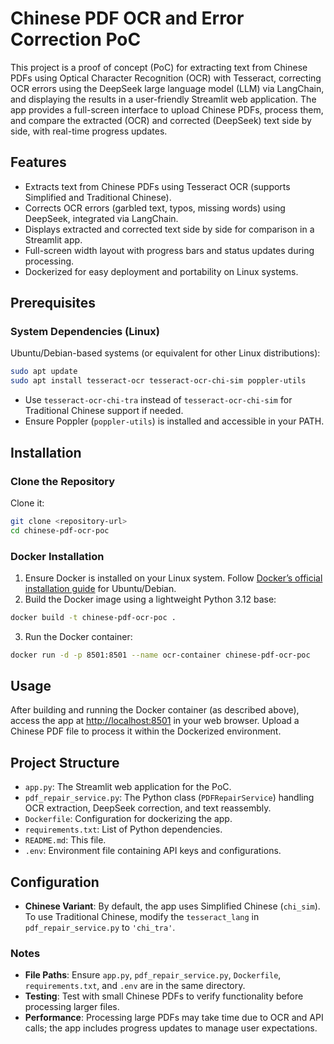 # Chinese PDF OCR and Error Correction PoC

This project is a proof of concept (PoC) for extracting text from Chinese PDFs using Optical Character Recognition (OCR) with Tesseract, correcting OCR errors using the DeepSeek large language model (LLM) via LangChain, and displaying the results in a user-friendly Streamlit web application. The app provides a full-screen interface to upload Chinese PDFs, process them, and compare the extracted (OCR) and corrected (DeepSeek) text side by side, with real-time progress updates.

## Features

- Extracts text from Chinese PDFs using Tesseract OCR (supports Simplified and Traditional Chinese).
- Corrects OCR errors (garbled text, typos, missing words) using DeepSeek, integrated via LangChain.
- Displays extracted and corrected text side by side for comparison in a Streamlit app.
- Full-screen width layout with progress bars and status updates during processing.
- Dockerized for easy deployment and portability on Linux systems.

## Prerequisites

### System Dependencies (Linux)

Ubuntu/Debian-based systems (or equivalent for other Linux distributions):

```bash
sudo apt update
sudo apt install tesseract-ocr tesseract-ocr-chi-sim poppler-utils
```

- Use `tesseract-ocr-chi-tra` instead of `tesseract-ocr-chi-sim` for Traditional Chinese support if needed.
- Ensure Poppler (`poppler-utils`) is installed and accessible in your PATH.

## Installation

### Clone the Repository

Clone it:

```bash
git clone <repository-url>
cd chinese-pdf-ocr-poc
```

### Docker Installation

1. Ensure Docker is installed on your Linux system. Follow [Docker’s official installation guide](https://docs.docker.com/engine/install/ubuntu/) for Ubuntu/Debian.
2. Build the Docker image using a lightweight Python 3.12 base:

```bash
docker build -t chinese-pdf-ocr-poc .
```

3. Run the Docker container:

```bash
docker run -d -p 8501:8501 --name ocr-container chinese-pdf-ocr-poc
```

## Usage

After building and running the Docker container (as described above), access the app at [http://localhost:8501](http://localhost:8501) in your web browser.
Upload a Chinese PDF file to process it within the Dockerized environment.

## Project Structure

- `app.py`: The Streamlit web application for the PoC.
- `pdf_repair_service.py`: The Python class (`PDFRepairService`) handling OCR extraction, DeepSeek correction, and text reassembly.
- `Dockerfile`: Configuration for dockerizing the app.
- `requirements.txt`: List of Python dependencies.
- `README.md`: This file.
- `.env`: Environment file containing API keys and configurations.

## Configuration
- **Chinese Variant**: By default, the app uses Simplified Chinese (`chi_sim`). To use Traditional Chinese, modify the `tesseract_lang` in `pdf_repair_service.py` to `'chi_tra'`.
### Notes

- **File Paths**: Ensure `app.py`, `pdf_repair_service.py`, `Dockerfile`, `requirements.txt`, and `.env` are in the same directory.
- **Testing**: Test with small Chinese PDFs to verify functionality before processing larger files.
- **Performance**: Processing large PDFs may take time due to OCR and API calls; the app includes progress updates to manage user expectations.
